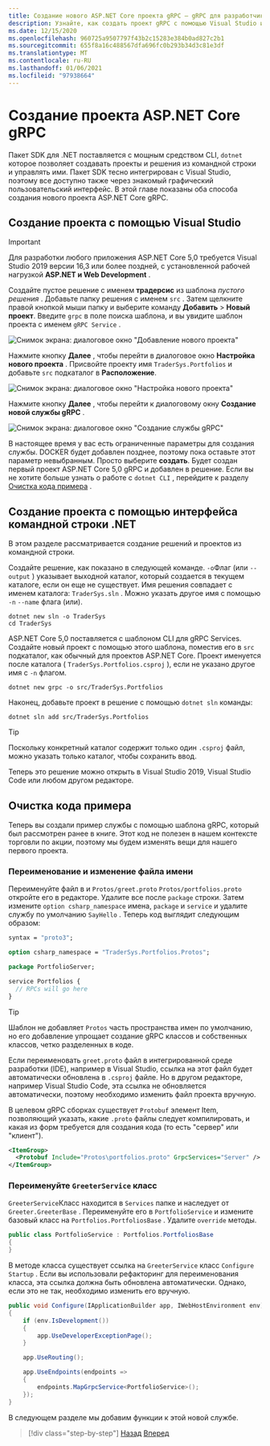 ```yaml
---
title: Создание нового ASP.NET Core проекта gRPC — gRPC для разработчиков WCF
description: Узнайте, как создать проект gRPC с помощью Visual Studio или командной строки.
ms.date: 12/15/2020
ms.openlocfilehash: 960725a9507797f43b2c15283e384b0ad827c2b1
ms.sourcegitcommit: 655f8a16c488567dfa696fc0b293b34d3c81e3df
ms.translationtype: MT
ms.contentlocale: ru-RU
ms.lasthandoff: 01/06/2021
ms.locfileid: "97938664"
---
```

# <a name="create-a-new-aspnet-core-grpc-project"></a>Создание проекта ASP.NET Core gRPC

Пакет SDK для .NET поставляется с мощным средством CLI, `dotnet` которое позволяет создавать проекты и решения из командной строки и управлять ими. Пакет SDK тесно интегрирован с Visual Studio, поэтому все доступно также через знакомый графический пользовательский интерфейс. В этой главе показаны оба способа создания нового проекта ASP.NET Core gRPC.

## <a name="create-the-project-by-using-visual-studio"></a>Создание проекта с помощью Visual Studio

> [!IMPORTANT]
> Для разработки любого приложения ASP.NET Core 5,0 требуется Visual Studio 2019 версии 16,3 или более поздней, с установленной рабочей нагрузкой **ASP.NET и Web Development** .

Создайте пустое решение с именем **традерсис** из шаблона *пустого решения* . Добавьте папку решения с именем `src` . Затем щелкните правой кнопкой мыши папку и выберите команду **Добавить**  >  **Новый проект**. Введите `grpc` в поле поиска шаблона, и вы увидите шаблон проекта с именем `gRPC Service` .

![Снимок экрана: диалоговое окно "Добавление нового проекта"](media/create-project/new-grpc-project.png)

Нажмите кнопку **Далее** , чтобы перейти в диалоговое окно **Настройка нового проекта** . Присвойте проекту имя `TraderSys.Portfolios` и добавьте `src` подкаталог в **Расположение**.

![Снимок экрана: диалоговое окно "Настройка нового проекта"](media/create-project/configure-project.png)

Нажмите кнопку **Далее** , чтобы перейти к диалоговому окну **Создание новой службы gRPC** .

![Снимок экрана: диалоговое окно "Создание службы gRPC"](media/create-project/create-new-grpc-service-v2.png)

В настоящее время у вас есть ограниченные параметры для создания службы. DOCKER будет добавлен позднее, поэтому пока оставьте этот параметр невыбранным. Просто выберите **создать**. Будет создан первый проект ASP.NET Core 5,0 gRPC и добавлен в решение. Если вы не хотите больше узнать о работе с `dotnet CLI` , перейдите к разделу [Очистка кода примера](#clean-up-the-example-code) .

## <a name="create-the-project-by-using-the-net-cli"></a>Создание проекта с помощью интерфейса командной строки .NET

В этом разделе рассматривается создание решений и проектов из командной строки.

Создайте решение, как показано в следующей команде. `-o`Флаг (или `--output` ) указывает выходной каталог, который создается в текущем каталоге, если он еще не существует. Имя решения совпадает с именем каталога: `TraderSys.sln` . Можно указать другое имя с помощью `-n` `--name` флага (или).

```dotnetcli
dotnet new sln -o TraderSys
cd TraderSys
```

ASP.NET Core 5,0 поставляется с шаблоном CLI для gRPC Services. Создайте новый проект с помощью этого шаблона, поместив его в `src` подкаталог, как обычный для проектов ASP.NET Core. Проект именуется после каталога ( `TraderSys.Portfolios.csproj` ), если не указано другое имя с `-n` флагом.

```dotnetcli
dotnet new grpc -o src/TraderSys.Portfolios
```

Наконец, добавьте проект в решение с помощью `dotnet sln` команды:

```dotnetcli
dotnet sln add src/TraderSys.Portfolios
```

> [!TIP]
> Поскольку конкретный каталог содержит только один `.csproj` файл, можно указать только каталог, чтобы сохранить ввод.

Теперь это решение можно открыть в Visual Studio 2019, Visual Studio Code или любом другом редакторе.

## <a name="clean-up-the-example-code"></a>Очистка кода примера

Теперь вы создали пример службы с помощью шаблона gRPC, который был рассмотрен ранее в книге. Этот код не полезен в нашем контексте торговли по акции, поэтому мы будем изменять вещи для нашего первого проекта.

### <a name="rename-and-edit-the-proto-file"></a>Переименование и изменение файла имени

Переименуйте файл в и `Protos/greet.proto` `Protos/portfolios.proto` откройте его в редакторе. Удалите все после `package` строки. Затем измените `option csharp_namespace` имена, `package` и `service` и удалите службу по умолчанию `SayHello` . Теперь код выглядит следующим образом:

```protobuf
syntax = "proto3";

option csharp_namespace = "TraderSys.Portfolios.Protos";

package PortfolioServer;

service Portfolios {
  // RPCs will go here
}
```

> [!TIP]
> Шаблон не добавляет `Protos` часть пространства имен по умолчанию, но его добавление упрощает создание gRPC классов и собственных классов, четко разделенных в коде.

Если переименовать `greet.proto` файл в интегрированной среде разработки (IDE), например в Visual Studio, ссылка на этот файл будет автоматически обновлена в `.csproj` файле. Но в другом редакторе, например Visual Studio Code, эта ссылка не обновляется автоматически, поэтому необходимо изменить файл проекта вручную.

В целевом gRPC сборках существует `Protobuf` элемент Item, позволяющий указать, какие `.proto` файлы следует компилировать, и какая из форм требуется для создания кода (то есть "сервер" или "клиент").

```xml
<ItemGroup>
  <Protobuf Include="Protos\portfolios.proto" GrpcServices="Server" />
</ItemGroup>
```

### <a name="rename-the-greeterservice-class"></a>Переименуйте `GreeterService` класс

`GreeterService`Класс находится в `Services` папке и наследует от `Greeter.GreeterBase` . Переименуйте его в `PortfolioService` и измените базовый класс на `Portfolios.PortfoliosBase` . Удалите `override` методы.

```csharp
public class PortfolioService : Portfolios.PortfoliosBase
{
}
```

В методе класса существует ссылка на `GreeterService` класс `Configure` `Startup` . Если вы использовали рефакторинг для переименования класса, эта ссылка должна быть обновлена автоматически. Однако, если это не так, необходимо изменить его вручную.

```csharp
public void Configure(IApplicationBuilder app, IWebHostEnvironment env)
{
    if (env.IsDevelopment())
    {
        app.UseDeveloperExceptionPage();
    }

    app.UseRouting();

    app.UseEndpoints(endpoints =>
    {
        endpoints.MapGrpcService<PortfolioService>();
    });
}
```

В следующем разделе мы добавим функции к этой новой службе.

>[!div class="step-by-step"]
>[Назад](migrate-wcf-to-grpc.md)
>[Вперед](migrate-request-reply.md)
